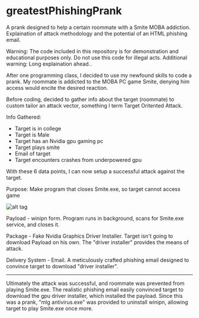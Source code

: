 # greatestPhishingPrank
A prank designed to help a certain roommate with a Smite MOBA addiction. Explaination of attack methodology and the potential of an HTML phishing email.

Warning: The code included in this repository is for demonstration and educational purposes only. Do not use this code for illegal acts. 
Additional warning: Long explaination ahead..

After one programming class, I decided to use my newfound skills to code a prank. My roommate is addicted to the MOBA PC game Smite, denying him access would encite the desired reaction. 

Before coding, decided to gather info about the target (roommate) to custom tailor an attack vector, something I term Target Oritented Attack. 

Info Gathered:
- Target is in college
- Target is Male
- Target has an Nvidia gpu gaming pc
- Target plays smite
- Email of target
- Target encounters crashes from underpowered gpu

With these 6 data points, I can now setup a successful attack against the target.

Purpose: Make program that closes Smite.exe, so target cannot access game

![alt tag](http://prntscr.com/ch75tb)

Payload - winipn form. Program runs in background, scans for Smite.exe service, and closes it.

Package - Fake Nvidia Graphics Driver Installer. Target isn't going to download Payload on his own. The "driver installer" 
          provides the means of attack.

Delivery System - Email. A meticulously crafted phishing email designed to convince target to download "driver installer".

______________________________________________________________________________________________________________________________
Ultimately the attack was successful, and roommate was prevented from playing Smite.exe. The realistic phishing email easily convinced target to download the gpu driver installer, which installed the payload. Since this was a prank, "mlg antivirus.exe" was provided
to uninstall winipn, allowing target to play Smite.exe once more. 


